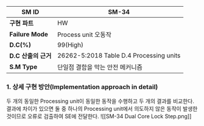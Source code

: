 
| **SM ID**          | SM-34                                   |
| ------------------ | --------------------------------------- |
| **구현 파트**          | HW                                      |
| **Failure Mode**   | Process unit 오동작                        |
| **D.C(%)**         | 99(High)                                |
| **D.C** **산출의 근거** | 26262-5:2018 Table D.4 Processing units |
| **S.M Type**       | 단일점 결함을 막는 안전 메커니즘                      |
### 1. 상세 구현 방안(Implementation approach in detail)
두 개의 동일한 Processing unit이 동일한 동작을 수행하고 두 개의 결과를 비교한다. 결과에 차이가 있으면 둘 중 하나의 Processing unit에서 의도하지 않은 동작이 발생한 것이므로 오류로 검출하여 SE에 전달한다.
![[SM-34 Dual Core Lock Step.png]]